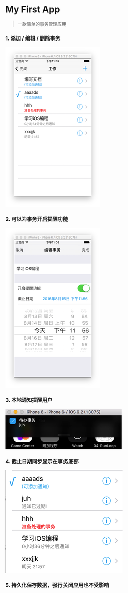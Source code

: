 # My First App  
> 一款简单的事务管理应用

### 1. 添加 / 编辑 / 删除事务    
![](Screenshots/Snip20160815_13.png)
### 2. 可以为事务开启提醒功能    
![](Screenshots/Snip20160815_14.png)    
### 3. 本地通知提醒用户    
![](Screenshots/Snip20160815_15.png)
### 4. 截止日期同步显示在事务底部   
![](Screenshots/Snip20160815_16.png) 
### 5. 持久化保存数据，强行关闭应用也不受影响    
